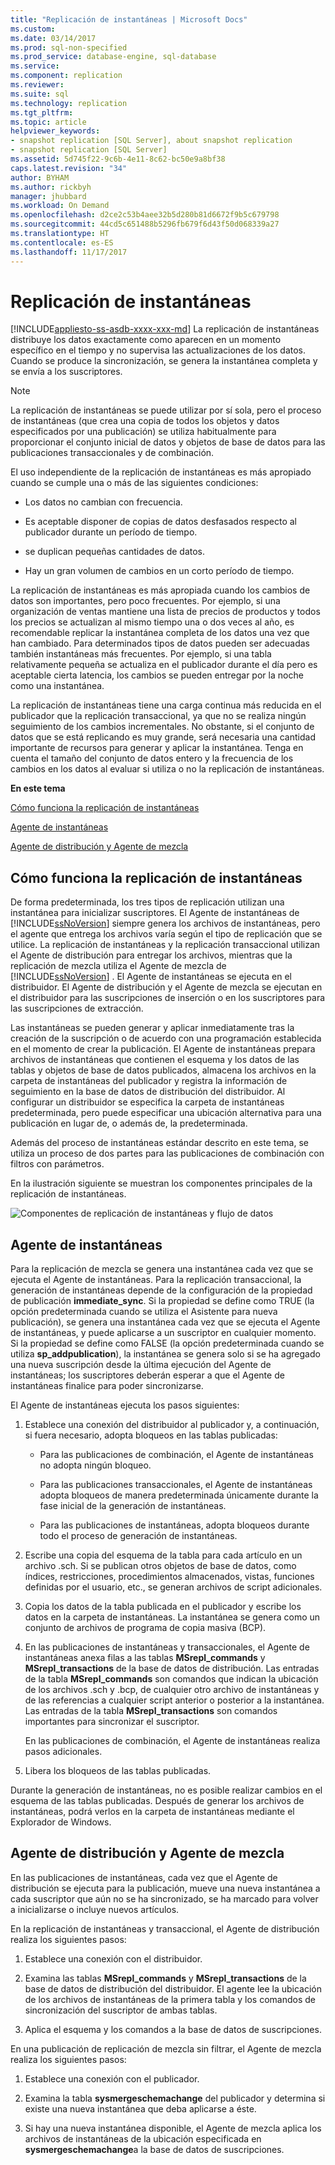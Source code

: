 ```yaml
---
title: "Replicación de instantáneas | Microsoft Docs"
ms.custom: 
ms.date: 03/14/2017
ms.prod: sql-non-specified
ms.prod_service: database-engine, sql-database
ms.service: 
ms.component: replication
ms.reviewer: 
ms.suite: sql
ms.technology: replication
ms.tgt_pltfrm: 
ms.topic: article
helpviewer_keywords:
- snapshot replication [SQL Server], about snapshot replication
- snapshot replication [SQL Server]
ms.assetid: 5d745f22-9c6b-4e11-8c62-bc50e9a8bf38
caps.latest.revision: "34"
author: BYHAM
ms.author: rickbyh
manager: jhubbard
ms.workload: On Demand
ms.openlocfilehash: d2ce2c53b4aee32b5d280b81d6672f9b5c679798
ms.sourcegitcommit: 44cd5c651488b5296fb679f6d43f50d068339a27
ms.translationtype: HT
ms.contentlocale: es-ES
ms.lasthandoff: 11/17/2017
---
```

# <a name="snapshot-replication"></a>Replicación de instantáneas
[!INCLUDE[appliesto-ss-asdb-xxxx-xxx-md](../../includes/appliesto-ss-asdb-xxxx-xxx-md.md)] La replicación de instantáneas distribuye los datos exactamente como aparecen en un momento específico en el tiempo y no supervisa las actualizaciones de los datos. Cuando se produce la sincronización, se genera la instantánea completa y se envía a los suscriptores.  
  
> [!NOTE]  
>  La replicación de instantáneas se puede utilizar por sí sola, pero el proceso de instantáneas (que crea una copia de todos los objetos y datos especificados por una publicación) se utiliza habitualmente para proporcionar el conjunto inicial de datos y objetos de base de datos para las publicaciones transaccionales y de combinación.  
  
 El uso independiente de la replicación de instantáneas es más apropiado cuando se cumple una o más de las siguientes condiciones:  
  
-   Los datos no cambian con frecuencia.  
  
-   Es aceptable disponer de copias de datos desfasados respecto al publicador durante un período de tiempo.  
  
-   se duplican pequeñas cantidades de datos.  
  
-   Hay un gran volumen de cambios en un corto período de tiempo.  
  
 La replicación de instantáneas es más apropiada cuando los cambios de datos son importantes, pero poco frecuentes. Por ejemplo, si una organización de ventas mantiene una lista de precios de productos y todos los precios se actualizan al mismo tiempo una o dos veces al año, es recomendable replicar la instantánea completa de los datos una vez que han cambiado. Para determinados tipos de datos pueden ser adecuadas también instantáneas más frecuentes. Por ejemplo, si una tabla relativamente pequeña se actualiza en el publicador durante el día pero es aceptable cierta latencia, los cambios se pueden entregar por la noche como una instantánea.  
  
 La replicación de instantáneas tiene una carga continua más reducida en el publicador que la replicación transaccional, ya que no se realiza ningún seguimiento de los cambios incrementales. No obstante, si el conjunto de datos que se está replicando es muy grande, será necesaria una cantidad importante de recursos para generar y aplicar la instantánea. Tenga en cuenta el tamaño del conjunto de datos entero y la frecuencia de los cambios en los datos al evaluar si utiliza o no la replicación de instantáneas.  
  
 **En este tema**  
  
 [Cómo funciona la replicación de instantáneas](#HowWorks)  
  
 [Agente de instantáneas](#SnapshotAgent)  
  
 [Agente de distribución y Agente de mezcla](#DistAgent)  
  
##  <a name="HowWorks"></a> Cómo funciona la replicación de instantáneas  
 De forma predeterminada, los tres tipos de replicación utilizan una instantánea para inicializar suscriptores. El Agente de instantáneas de [!INCLUDE[ssNoVersion](../../includes/ssnoversion-md.md)] siempre genera los archivos de instantáneas, pero el agente que entrega los archivos varía según el tipo de replicación que se utilice. La replicación de instantáneas y la replicación transaccional utilizan el Agente de distribución para entregar los archivos, mientras que la replicación de mezcla utiliza el Agente de mezcla de [!INCLUDE[ssNoVersion](../../includes/ssnoversion-md.md)] . El Agente de instantáneas se ejecuta en el distribuidor. El Agente de distribución y el Agente de mezcla se ejecutan en el distribuidor para las suscripciones de inserción o en los suscriptores para las suscripciones de extracción.  
  
 Las instantáneas se pueden generar y aplicar inmediatamente tras la creación de la suscripción o de acuerdo con una programación establecida en el momento de crear la publicación. El Agente de instantáneas prepara archivos de instantáneas que contienen el esquema y los datos de las tablas y objetos de base de datos publicados, almacena los archivos en la carpeta de instantáneas del publicador y registra la información de seguimiento en la base de datos de distribución del distribuidor. Al configurar un distribuidor se especifica la carpeta de instantáneas predeterminada, pero puede especificar una ubicación alternativa para una publicación en lugar de, o además de, la predeterminada.  
  
 Además del proceso de instantáneas estándar descrito en este tema, se utiliza un proceso de dos partes para las publicaciones de combinación con filtros con parámetros.  
  
 En la ilustración siguiente se muestran los componentes principales de la replicación de instantáneas.  
  
 ![Componentes de replicación de instantáneas y flujo de datos](../../relational-databases/replication/media/snapshot.gif "Componentes de replicación de instantáneas y flujo de datos")  
  
##  <a name="SnapshotAgent"></a> Agente de instantáneas  
 Para la replicación de mezcla se genera una instantánea cada vez que se ejecuta el Agente de instantáneas. Para la replicación transaccional, la generación de instantáneas depende de la configuración de la propiedad de publicación **immediate_sync**. Si la propiedad se define como TRUE (la opción predeterminada cuando se utiliza el Asistente para nueva publicación), se genera una instantánea cada vez que se ejecuta el Agente de instantáneas, y puede aplicarse a un suscriptor en cualquier momento. Si la propiedad se define como FALSE (la opción predeterminada cuando se utiliza **sp_addpublication**), la instantánea se genera solo si se ha agregado una nueva suscripción desde la última ejecución del Agente de instantáneas; los suscriptores deberán esperar a que el Agente de instantáneas finalice para poder sincronizarse.  
  
 El Agente de instantáneas ejecuta los pasos siguientes:  
  
1.  Establece una conexión del distribuidor al publicador y, a continuación, si fuera necesario, adopta bloqueos en las tablas publicadas:  
  
    -   Para las publicaciones de combinación, el Agente de instantáneas no adopta ningún bloqueo.  
  
    -   Para las publicaciones transaccionales, el Agente de instantáneas adopta bloqueos de manera predeterminada únicamente durante la fase inicial de la generación de instantáneas.  
  
    -   Para las publicaciones de instantáneas, adopta bloqueos durante todo el proceso de generación de instantáneas.  
  
2.  Escribe una copia del esquema de la tabla para cada artículo en un archivo .sch. Si se publican otros objetos de base de datos, como índices, restricciones, procedimientos almacenados, vistas, funciones definidas por el usuario, etc., se generan archivos de script adicionales.  
  
3.  Copia los datos de la tabla publicada en el publicador y escribe los datos en la carpeta de instantáneas. La instantánea se genera como un conjunto de archivos de programa de copia masiva (BCP).  
  
4.  En las publicaciones de instantáneas y transaccionales, el Agente de instantáneas anexa filas a las tablas **MSrepl_commands** y **MSrepl_transactions** de la base de datos de distribución. Las entradas de la tabla **MSrepl_commands** son comandos que indican la ubicación de los archivos .sch y .bcp, de cualquier otro archivo de instantáneas y de las referencias a cualquier script anterior o posterior a la instantánea. Las entradas de la tabla **MSrepl_transactions** son comandos importantes para sincronizar el suscriptor.  
  
     En las publicaciones de combinación, el Agente de instantáneas realiza pasos adicionales.  
  
5.  Libera los bloqueos de las tablas publicadas.  
  
 Durante la generación de instantáneas, no es posible realizar cambios en el esquema de las tablas publicadas. Después de generar los archivos de instantáneas, podrá verlos en la carpeta de instantáneas mediante el Explorador de Windows.  
  
##  <a name="DistAgent"></a> Agente de distribución y Agente de mezcla  
 En las publicaciones de instantáneas, cada vez que el Agente de distribución se ejecuta para la publicación, mueve una nueva instantánea a cada suscriptor que aún no se ha sincronizado, se ha marcado para volver a inicializarse o incluye nuevos artículos.  
  
 En la replicación de instantáneas y transaccional, el Agente de distribución realiza los siguientes pasos:  
  
1.  Establece una conexión con el distribuidor.  
  
2.  Examina las tablas **MSrepl_commands** y **MSrepl_transactions** de la base de datos de distribución del distribuidor. El agente lee la ubicación de los archivos de instantáneas de la primera tabla y los comandos de sincronización del suscriptor de ambas tablas.  
  
3.  Aplica el esquema y los comandos a la base de datos de suscripciones.  
  
 En una publicación de replicación de mezcla sin filtrar, el Agente de mezcla realiza los siguientes pasos:  
  
1.  Establece una conexión con el publicador.  
  
2.  Examina la tabla **sysmergeschemachange** del publicador y determina si existe una nueva instantánea que deba aplicarse a éste.  
  
3.  Si hay una nueva instantánea disponible, el Agente de mezcla aplica los archivos de instantáneas de la ubicación especificada en **sysmergeschemachange**a la base de datos de suscripciones.  
  
  
